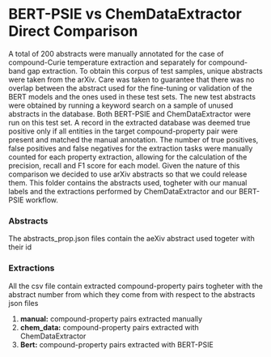 # BERT-PSIE vs ChemDataExtractor Direct Comparison

A total of 200 abstracts were manually annotated for the case of compound-Curie temperature extraction and separately for compound-band gap extraction. To obtain this corpus of test samples, unique abstracts were taken from the arXiv. Care was taken to guarantee that there was no overlap between the abstract used for the fine-tuning or validation of the BERT models and the ones used in these test sets. The new test abstracts were obtained by running a keyword search on a sample of unused
abstracts in the database. 
Both BERT-PSIE and ChemDataExtractor were run on this test set. A record in the extracted database was deemed true positive only if all entities in the target compound-property pair were present and matched the manual annotation. The number of true positives, false positives and false negatives for the extraction tasks were manually counted for each property extraction, allowing for the calculation of the precision, recall and F1 score for each model. Given the nature of this comparison we decided to use arXiv abstracts so that we could release them. This folder contains the abstracts used, togheter with our manual labels and the extractions performed by ChemDataExtractor and our BERT-PSIE workflow.


### Abstracts

The abstracts_prop.json files contain the aeXiv abstract used togeter with their id

### Extractions

All the csv file contain extracted compound-property pairs togheter with the abstract number from which they come from with respect to the abstracts json files

<ol>
<li> <b>manual:</b> compound-property pairs extracted manually
<li> <b>chem_data:</b> compound-property pairs extracted with ChemDataExtractor
<li> <b>Bert:</b> compound-property pairs extracted with BERT-PSIE
</ol>

